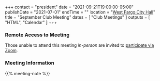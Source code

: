 +++
contact = "president"
date = "2021-09-21T19:00:00-05:00"
publishDate = "2021-07-01"
endTime = ""
location = "[West Fargo City Hall](/places/west-fargo-city-hall/)"
title = "September Club Meeting"
dates = [ "Club Meetings" ]
outputs = [ "HTML", "Calendar" ]
+++
### Remote Access to Meeting

Those unable to attend this meeting *in-person* are invited to
[participate via Zoom](https://lists.rrra.org/pipermail/announce/2021-September/000588.html).

### Meeting Information

{{% meeting-note %}}
